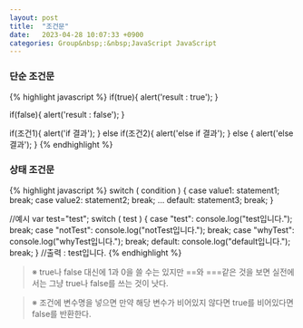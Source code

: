 ```yaml
---
layout: post
title:  "조건문"
date:   2023-04-28 10:07:33 +0900
categories: Group&nbsp;:&nbsp;JavaScript JavaScript
---
```


### 단순 조건문
{% highlight javascript %}
if(true){
    alert('result : true');
}

if(false){
    alert('result : false');
}

if(조건1){
    alert('if 결과');
}
else if(조건2){
    alert('else if 결과');
}
else {
    alert('else 결과');
}
{% endhighlight %}

### 상태 조건문
{% highlight javascript %}
switch ( condition ) {
    case value1:
        statement1;
    break;
    case value2:
        statement2;
    break;
    ...
    default:
        statement3;
    break;
}

//예시
var test="test";
switch ( test ) {
    case "test":
        console.log("test입니다.");
    break;
    case "notTest":
        console.log("notTest입니다.");
    break;
    case "whyTest":
        console.log("whyTest입니다.");
    break;
    default:
        console.log("default입니다.");
    break;
}
//출력 : test입니다.
{% endhighlight %}

>※ true나 false 대신에 1과 0을 쓸 수는 있지만 ==와 ===같은 것을 보면 실전에서는 그냥 true나 false를 쓰는 것이 낫다.

>※ 조건에 변수명을 넣으면 만약 해당 변수가 비어있지 않다면 true를 비어있다면 false를 반환한다.